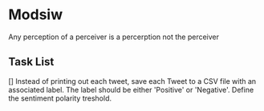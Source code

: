 # Modsiw
Any perception of a perceiver is a percerption not the perceiver


## Task List
[] Instead of printing out each tweet, save each Tweet to a CSV file with an associated label. The label should be either 'Positive' or 'Negative'. Define the sentiment polarity treshold.
